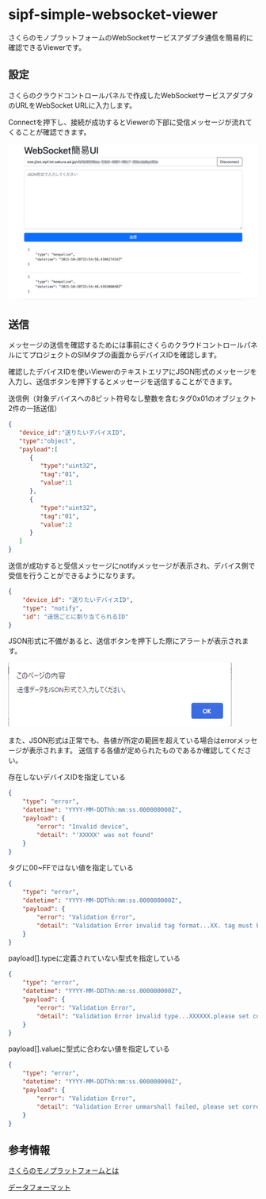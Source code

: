 # sipf-simple-websocket-viewer

さくらのモノプラットフォームのWebSocketサービスアダプタ通信を簡易的に確認できるViewerです。

## 設定

さくらのクラウドコントロールパネルで作成したWebSocketサービスアダプタのURLをWebSocket URLに入力します。

Connectを押下し、接続が成功するとViewerの下部に受信メッセージが流れてくることが確認できます。

![viewer01](./img/image01.png)

## 送信

メッセージの送信を確認するためには事前にさくらのクラウドコントロールパネルにてプロジェクトのSIMタブの画面からデバイスIDを確認します。

確認したデバイスIDを使いViewerのテキストエリアにJSON形式のメッセージを入力し、送信ボタンを押下するとメッセージを送信することができます。

送信例（対象デバイスへの8ビット符号なし整数を含むタグ0x01のオブジェクト2件の一括送信）
```json
{
   "device_id":"送りたいデバイスID",
   "type":"object",
   "payload":[
      {
         "type":"uint32",
         "tag":"01",
         "value":1
      },
      {
         "type":"uint32",
         "tag":"01",
         "value":2
      }
   ]
}
```

送信が成功すると受信メッセージにnotifyメッセージが表示され、デバイス側で受信を行うことができるようになります。
```json
{
    "device_id": "送りたいデバイスID",
    "type": "notify",
    "id": "送信ごとに割り当てられるID"
}
```

JSON形式に不備があると、送信ボタンを押下した際にアラートが表示されます。

![viewer02](./img/image02.png)

また、JSON形式は正常でも、各値が所定の範囲を超えている場合はerrorメッセージが表示されます。
送信する各値が定められたものであるか確認してください。

存在しないデバイスIDを指定している
```json
{
    "type": "error",
    "datetime": "YYYY-MM-DDThh:mm:ss.000000000Z",
    "payload": {
        "error": "Invalid device",
        "detail": "'XXXXX' was not found"
    }
}
```

タグに00~FFではない値を指定している
```json
{
    "type": "error",
    "datetime": "YYYY-MM-DDThh:mm:ss.000000000Z",
    "payload": {
        "error": "Validation Error",
        "detail": "Validation Error invalid tag format...XX. tag must be '00' ~ 'FF'"
    }
}
```

payload[].typeに定義されていない型式を指定している
```json
{
    "type": "error",
    "datetime": "YYYY-MM-DDThh:mm:ss.000000000Z",
    "payload": {
        "error": "Validation Error",
        "detail": "Validation Error invalid type...XXXXXX.please set correct type..ex) uint8..uint16"
    }
}
```

payload[].valueに型式に合わない値を指定している
```json
{
    "type": "error",
    "datetime": "YYYY-MM-DDThh:mm:ss.000000000Z",
    "payload": {
        "error": "Validation Error",
        "detail": "Validation Error unmarshall failed, please set correct type and value.value: XXXXXXXXX, type: XXXXXX"
    }
}
```

## 参考情報

[さくらのモノプラットフォームとは](https://manual.sakura.ad.jp/cloud/iotpf/about.html)

[データフォーマット](https://manual.sakura.ad.jp/cloud/iotpf/data-format-beta.html)